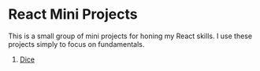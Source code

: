 # React Mini Projects

This is a small group of mini projects for honing my React skills. I use these projects simply to focus on fundamentals.  

1) [Dice](https://raph90.github.io/react_dice/)